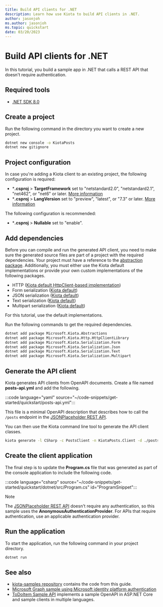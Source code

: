 ```yaml
---
title: Build API clients for .NET
description: Learn how use Kiota to build API clients in .NET.
author: jasonjoh
ms.author: jasonjoh
ms.topic: quickstart
date: 03/20/2023
---
```


# Build API clients for .NET

In this tutorial, you build a sample app in .NET that calls a REST API that doesn't require authentication.

## Required tools

- [.NET SDK 8.0](https://get.dot.net/8)

## Create a project

Run the following command in the directory you want to create a new project.

```bash
dotnet new console -o KiotaPosts
dotnet new gitignore
```

## Project configuration

In case you're adding a Kiota client to an existing project, the following configuration is required:

- ***.csproj** > **TargetFramework** set to "netstandard2.0", "netstandard2.1", "net462", or "net6" or later. [More information](/dotnet/standard/frameworks)
- ***.csproj** > **LangVersion** set to "preview", "latest", or "7.3" or later. [More information](/dotnet/csharp/language-reference/configure-language-version#c-language-version-reference)

The following configuration is recommended:

- ***.csproj** > **Nullable** set to "enable".

## Add dependencies

Before you can compile and run the generated API client, you need to make sure the generated source files are part of a project with the required dependencies. Your project must have a reference to the [abstraction package](https://github.com/microsoft/kiota-abstractions-dotnet). Additionally, you must either use the Kiota default implementations or provide your own custom implementations of the following packages.

- HTTP ([Kiota default HttpClient-based implementation](https://github.com/microsoft/kiota-http-dotnet))
- Form serialization ([Kiota default](https://github.com/microsoft/kiota-serialization-form-dotnet))
- JSON serialization ([Kiota default](https://github.com/microsoft/kiota-serialization-json-dotnet))
- Text serialization ([Kiota default](https://github.com/microsoft/kiota-serialization-text-dotnet))
- Multipart serialization ([Kiota default](https://github.com/microsoft/kiota-serialization-multipart-dotnet))

For this tutorial, use the default implementations.

Run the following commands to get the required dependencies.

```bash
dotnet add package Microsoft.Kiota.Abstractions
dotnet add package Microsoft.Kiota.Http.HttpClientLibrary
dotnet add package Microsoft.Kiota.Serialization.Form
dotnet add package Microsoft.Kiota.Serialization.Json
dotnet add package Microsoft.Kiota.Serialization.Text
dotnet add package Microsoft.Kiota.Serialization.Multipart
```

## Generate the API client

Kiota generates API clients from OpenAPI documents. Create a file named **posts-api.yml** and add the following.

:::code language="yaml" source="~/code-snippets/get-started/quickstart/posts-api.yml":::

This file is a minimal OpenAPI description that describes how to call the `/posts` endpoint in the [JSONPlaceholder REST API](https://jsonplaceholder.typicode.com/).

You can then use the Kiota command line tool to generate the API client classes.

```bash
kiota generate -l CSharp -c PostsClient -n KiotaPosts.Client -d ./posts-api.yml -o ./Client
```

## Create the client application

The final step is to update the **Program.cs** file that was generated as part of the console application to include the following code.

:::code language="csharp" source="~/code-snippets/get-started/quickstart/dotnet/src/Program.cs" id="ProgramSnippet":::

> [!NOTE]
> The [JSONPlaceholder REST API](https://jsonplaceholder.typicode.com/) doesn't require any authentication, so this sample uses the **AnonymousAuthenticationProvider**. For APIs that require authentication, use an applicable authentication provider.

## Run the application

To start the application, run the following command in your project directory.

```bash
dotnet run
```

## See also

- [kiota-samples repository](https://github.com/microsoft/kiota-samples/tree/main/get-started/quickstart/dotnet) contains the code from this guide.
- [Microsoft Graph sample using Microsoft identity platform authentication](https://github.com/microsoft/kiota-samples/tree/main/get-started/azure-auth/dotnet)
- [ToDoItem Sample API](https://github.com/microsoft/kiota-samples/tree/main/sample-api) implements a sample OpenAPI in ASP.NET Core and sample clients in multiple languages.

